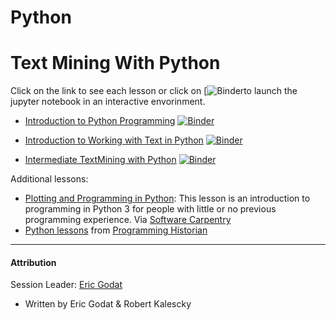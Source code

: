 # Python

# Text Mining With Python

Click on the link to see each lesson or click on [![Binder](https://mybinder.org/badge_logo.svg)to launch the jupyter notebook in an interactive envorinment. 

* [Introduction to Python Programming](https://github.com/SouthernMethodistUniversity/dhri/blob/main/docs/jupyter_execute/sections/intro_to_python.ipynb)
[![Binder](https://mybinder.org/badge_logo.svg)](https://mybinder.org/v2/gh/SouthernMethodistUniversity/pythonintro/main?labpath=intro_to_python.ipynb)



* [Introduction to Working with Text in Python](https://github.com/SouthernMethodistUniversity/dhri/blob/main/docs/jupyter_execute/sections/intro_to_working_with_text.ipynb)
[![Binder](https://mybinder.org/badge_logo.svg)](https://mybinder.org/v2/gh/SouthernMethodistUniversity/pythonintro/main?labpath=intro_to_working_with_text.ipynb)


* [Intermediate TextMining with Python](https://github.com/SouthernMethodistUniversity/dhri/blob/main/docs/jupyter_execute/sections/intermediate_textmining.ipynb)
[![Binder](https://mybinder.org/badge_logo.svg)](https://mybinder.org/v2/gh/SouthernMethodistUniversity/pythonintro/main?labpath=intermediate_textmining.ipynb)



Additional lessons:
* [Plotting and Programming in Python](https://swcarpentry.github.io/python-novice-gapminder/): This lesson is an introduction to programming in Python 3 for people with little or no previous programming experience. Via [Software Carpentry](https://software-carpentry.org/lessons/)
* [Python lessons](https://programminghistorian.org/en/lessons/?topic=python) from [Programming Historian](https://programminghistorian.org/)


-----
#### Attribution 
Session Leader: [Eric Godat](https://www.smu.edu/Provost/Data-Science-Institute/People)
* Written by Eric Godat & Robert Kalescky

